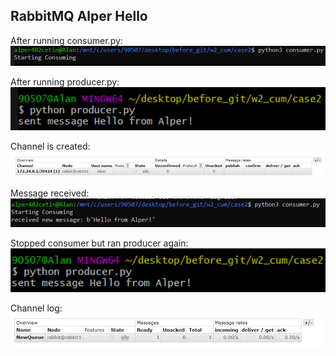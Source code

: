 ## RabbitMQ Alper Hello

After running consumer.py: ![Starting consumer](pics/consumer.png)

After running producer.py: ![Sent Message](pics/producer.png)

Channel is created: ![Channel](pics/channel.png)

Message received: ![Message Output](pics/received.png)

Stopped consumer but ran producer again: ![Ready For Consuming](pics/stopped_consumer.png)

Channel log: ![Message Is Ready](pics/channel_log.png)